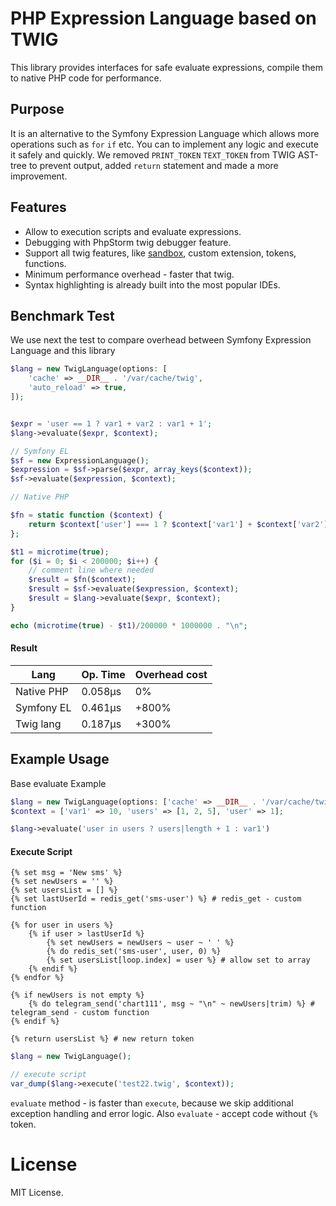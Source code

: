 PHP Expression Language based on TWIG
=====================================

This library provides interfaces for safe evaluate expressions, compile them to native PHP code for performance.

## Purpose
It is an alternative to the Symfony Expression Language which allows more operations such as `for` `if` etc.
You can to implement any logic and execute it safely and quickly. We removed `PRINT_TOKEN` `TEXT_TOKEN` from 
TWIG AST-tree to prevent output, added `return` statement and made a more improvement. 

## Features

- Allow to execution scripts and evaluate expressions.
- Debugging with PhpStorm twig debugger feature.
- Support all twig features, like [sandbox](https://twig.symfony.com/doc/3.x/api.html#sandbox-extension), custom extension, tokens, functions.
- Minimum performance overhead - faster that twig. 
- Syntax highlighting is already built into the most popular IDEs.

## Benchmark Test

We use next the test to compare overhead between Symfony Expression Language and this library

```php
$lang = new TwigLanguage(options: [
    'cache' => __DIR__ . '/var/cache/twig',
    'auto_reload' => true,
]);


$expr = 'user == 1 ? var1 + var2 : var1 + 1';
$lang->evaluate($expr, $context);

// Symfony EL 
$sf = new ExpressionLanguage();
$expression = $sf->parse($expr, array_keys($context));
$sf->evaluate($expression, $context);

// Native PHP

$fn = static function ($context) {
    return $context['user'] === 1 ? $context['var1'] + $context['var2'] : $context['var1'] + 1;
};

$t1 = microtime(true);
for ($i = 0; $i < 200000; $i++) {
    // comment line where needed
    $result = $fn($context);
    $result = $sf->evaluate($expression, $context);
    $result = $lang->evaluate($expr, $context);
}

echo (microtime(true) - $t1)/200000 * 1000000 . "\n";
```

#### Result 

| Lang       | Op. Time | Overhead cost |
|------------|----------|---------------|
| Native PHP | 0.058µs  | 0%            |
| Symfony EL | 0.461µs  | +800%         |
| Twig lang  | 0.187µs  | +300%         |


## Example Usage

Base evaluate Example

```php
$lang = new TwigLanguage(options: ['cache' => __DIR__ . '/var/cache/twig']);
$context = ['var1' => 10, 'users' => [1, 2, 5], 'user' => 1];

$lang->evaluate('user in users ? users|length + 1 : var1')
```

#### Execute Script

```twig
{% set msg = 'New sms' %}
{% set newUsers = '' %}
{% set usersList = [] %}
{% set lastUserId = redis_get('sms-user') %} # redis_get - custom function

{% for user in users %}
    {% if user > lastUserId %}
        {% set newUsers = newUsers ~ user ~ ' ' %}
        {% do redis_set('sms-user', user, 0) %}
        {% set usersList[loop.index] = user %} # allow set to array 
    {% endif %}
{% endfor %}

{% if newUsers is not empty %}
    {% do telegram_send('chart111', msg ~ "\n" ~ newUsers|trim) %} # telegram_send - custom function
{% endif %}

{% return usersList %} # new return token 
```

```php
$lang = new TwigLanguage();

// execute script 
var_dump($lang->execute('test22.twig', $context));
```

`evaluate` method - is faster than `execute`, because we skip additional exception handling and error logic. 
Also `evaluate` - accept code without `{%` token.

License
=======

MIT License.
